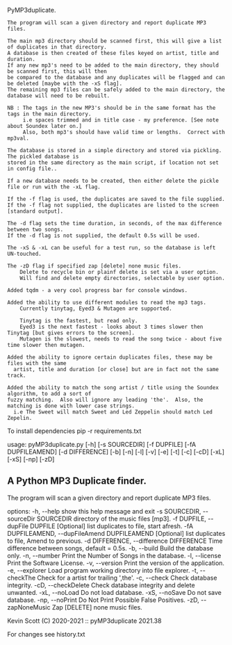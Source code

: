  PyMP3duplicate.

    The program will scan a given directory and report duplicate MP3 files.

    The main mp3 directory should be scanned first, this will give a list of duplicates in that directory.
    A database is then created of these files keyed on artist, title and duration.
    If any new mp3's need to be added to the main directory, they should be scanned first, this will then
    be compared to the database and any duplicates will be flagged and can be deleted [maybe with the -xS flag].
    The remaining mp3 files can be safely added to the main directory, the database will need to be rebuilt.

    NB : The tags in the new MP3's should be in the same format has the tags in the main directory.
         i.e spaces trimmed and in title case - my preference. [See note about Soundex later on.]
         Also, both mp3's should have valid time or lengths.  Correct with mp3val.

    The database is stored in a simple directory and stored via pickling.  The pickled database is
    stored in the same directory as the main script, if location not set in config file..

    If a new database needs to be created, then either delete the pickle file or run with the -xL flag.

    If the -f flag is used, the duplicates are saved to the file supplied.
    If the -f flag not supplied, the duplicates are listed to the screen [standard output].

    The -d flag sets the time duration, in seconds, of the max difference between two songs.
    If the -d flag is not supplied, the default 0.5s will be used.

    The -xS & -xL can be useful for a test run, so the database is left UN-touched.

    The -zD flag if specified zap [delete] none music files.
        Delete to recycle bin or plainf delete is set via a user option.
        Will find and delete empty directories, selectable by user option.

    Added tqdm - a very cool progress bar for console windows.

    Added the ability to use different modules to read the mp3 tags.
        Currently tinytag, Eyed3 & Mutagen are supported.

        Tinytag is the fastest, but read only.
        Eyed3 is the next fastest - looks about 3 times slower then Tinytag [but gives errors to the screen].
        Mutagen is the slowest, needs to read the song twice - about five time slower then mutagen.

    Added the ability to ignore certain duplicates files, these may be files with the same
      artist, title and duration [or close] but are in fact not the same track.

    Added the ability to match the song artist / title using the Soundex algorithm, to add a sort of
    fuzzy matching.  Also will ignore any leading 'the'.  Also, the matching is done with lower case strings.
      i.e The Sweet will match Sweet and Led Zeppelin should match Led Zepelin.


To install dependencies pip -r requirements.txt

usage: pyMP3duplicate.py [-h] [-s SOURCEDIR] [-f DUPFILE] [-fA DUPFILEAMEND] [-d DIFFERENCE] [-b] [-n] [-l] [-v] [-e] [-t] [-c] [-cD] [-xL] [-xS] [-np] [-zD]

A Python MP3 Duplicate finder.
-----------------------
The program will scan a given directory and report duplicate MP3 files.

options:
  -h, --help            show this help message and exit
  -s SOURCEDIR, --sourceDir SOURCEDIR
                        directory of the music files [mp3].
  -f DUPFILE, --dupFile DUPFILE
                        [Optional] list duplicates to file, start afresh.
  -fA DUPFILEAMEND, --dupFileAmend DUPFILEAMEND
                        [Optional] list duplicates to file, Amend to previous.
  -d DIFFERENCE, --difference DIFFERENCE
                        Time difference between songs, default = 0.5s.
  -b, --build           Build the database only.
  -n, --number          Print the Number of Songs in the database.
  -l, --license         Print the Software License.
  -v, --version         Print the version of the application.
  -e, --explorer        Load program working directory into file explorer.
  -t, --checkThe        Check for a artist for trailing ',the'.
  -c, --check           Check database integrity.
  -cD, --checkDelete    Check database integrity and delete unwanted.
  -xL, --noLoad         Do not load database.
  -xS, --noSave         Do not save database.
  -np, --noPrint        Do Not Print Possible False Positives.
  -zD, --zapNoneMusic   Zap [DELETE] none music files.

 Kevin Scott (C) 2020-2021 :: pyMP3duplicate 2021.38



For changes see history.txt
